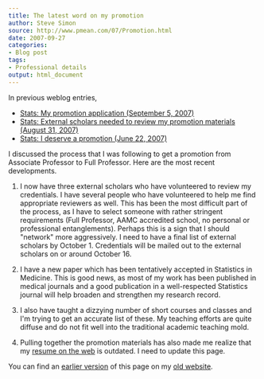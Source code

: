 ```yaml
---
title: The latest word on my promotion
author: Steve Simon
source: http://www.pmean.com/07/Promotion.html
date: 2007-09-27
categories:
- Blog post
tags:
- Professional details
output: html_document
---
```

In previous weblog entries,

+ [Stats: My promotion application (September 5, 2007)][sim3]
+ [Stats: External scholars needed to review my promotion materials (August 31, 2007)][sim4]
+ [Stats: I deserve a promotion (June 22, 2007)][sim5]

I discussed the process that I was following to get a promotion from Associate Professor to Full Professor. Here are the most recent developments.

1. I now have three external scholars who have volunteered to review my credentials. I have several people who have volunteered to help me find appropriate reviewers as well. This has been the most difficult part of the process, as I have to select someone with rather stringent requirements (Full Professor, AAMC accredited school, no personal or professional entanglements). Perhaps this is a sign that I should "network" more aggressively. I need to have a final list of external scholars by October 1. Credentials will be mailed out to the external scholars on or around October 16.

2. I have a new paper which has been tentatively accepted in Statistics in Medicine. This is good news, as most of my work has been published in medical journals and a good publication in a well-respected Statistics journal will help broaden and strengthen my research record.

3. I also have taught a dizzying number of short courses and classes and I'm trying to get an accurate list of these. My teaching efforts are quite diffuse and do not fit well into the traditional academic teaching mold.

4. Pulling together the promotion materials has also made me realize that my [resume on the web][sim6] is outdated. I need to update this page.

You can find an [earlier version][sim1] of this page on my [old website][sim2].

[sim1]: http://www.pmean.com/07/Promotion.html
[sim2]: http://www.pmean.com

[sim3]: http://www.pmean.com/07/MyPromotionApplication.html
[sim4]: http://www.pmean.com/07/ExternalScholars.html
[sim5]: http://www.pmean.com/07/FacultyPromotion.html
[sim6]: http://www.pmean.com/resume.html
